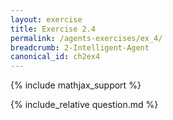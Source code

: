 ```yaml
---
layout: exercise
title: Exercise 2.4
permalink: /agents-exercises/ex_4/
breadcrumb: 2-Intelligent-Agent
canonical_id: ch2ex4
---
```


{% include mathjax_support %}
<div id="hiddden">{% include_relative question.md %}</div>